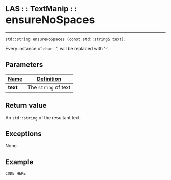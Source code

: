 # <span style="font-size:smaller;">LAS : : TextManip : : </span><span style="font-size:larger;">ensureNoSpaces</span>

***

```
std::string ensureNoSpaces (const std::string& text);
```

Every instance of `char` ' ', will be replaced with '-'.

## Parameters
| <u>Name</u>       | <u>Definition</u> |
| ----------------- | ------------- |
| **text**          | The `string` of text |

## Return value
An `std::string` of the resultant text.

## Exceptions
None.

## Example
```
CODE HERE
```